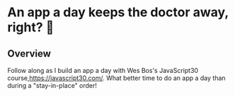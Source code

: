 # An app a day keeps the doctor away, right? :apple:

## Overview
Follow along as I build an app a day with Wes Bos's JavaScript30 course,https://javascript30.com/. What better time to do an app a day than during a "stay-in-place" order!
